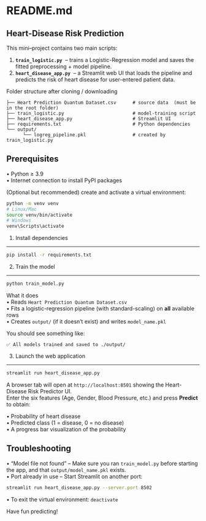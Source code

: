 README.md
==========

Heart-Disease Risk Prediction  
--------------------------------

This mini–project contains two main scripts:

1. **`train_logistic.py`** &nbsp;– trains a Logistic-Regression model and saves the fitted preprocessing + model pipeline.  
2. **`heart_disease_app.py`** &nbsp;– a Streamlit web UI that loads the pipeline and predicts the risk of heart disease for user-entered patient data.

Folder structure after cloning / downloading
```
├── Heart Prediction Quantum Dataset.csv      # source data  (must be in the root folder)
├── train_logistic.py                         # model-training script
├── heart_disease_app.py                      # Streamlit UI
├── requirements.txt                          # Python dependencies
└── output/
      └── logreg_pipeline.pkl                 # created by train_logistic.py
```

Prerequisites
-------------
• Python ≥ 3.9  
• Internet connection to install PyPI packages

(Optional but recommended) create and activate a virtual environment:
```bash
python -m venv venv
# Linux/Mac
source venv/bin/activate
# Windows
venv\Scripts\activate
```

1. Install dependencies
-----------------------
```bash
pip install -r requirements.txt
```

2. Train the model
------------------
```bash
python train_model.py
```
What it does  
• Reads `Heart Prediction Quantum Dataset.csv`  
• Fits a logistic-regression pipeline (with standard-scaling) on **all** available rows  
• Creates `output/` (if it doesn’t exist) and writes `model_name.pkl`

You should see something like:
```
✅ All models trained and saved to ./output/
```

3. Launch the web application
-----------------------------
```bash
streamlit run heart_disease_app.py
```
A browser tab will open at `http://localhost:8501` showing the Heart-Disease Risk Predictor UI.  
Enter the six features (Age, Gender, Blood Pressure, etc.) and press **Predict** to obtain:

• Probability of heart disease  
• Predicted class (1 = disease, 0 = no disease)  
• A progress bar visualization of the probability

Troubleshooting
---------------
• “Model file not found” – Make sure you ran `train_model.py` before starting the app, and that `output/model_name.pkl` exists.  
• Port already in use – Start Streamlit on another port:  
  ```bash
  streamlit run heart_disease_app.py --server.port 8502
  ```  
• To exit the virtual environment: `deactivate`

Have fun predicting!